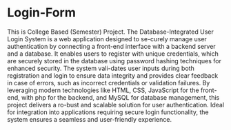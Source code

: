 # Login-Form
This is College Based (Semester) Project. 
The Database-Integrated User Login System is a web application designed to se-curely manage user authentication by connecting a front-end interface with a backend server and a database. It enables users to register with unique credentials, which are securely stored in the database using password hashing techniques for enhanced security. The system vali-dates user inputs during both registration and login to ensure data integrity and provides clear feedback in case of errors, such as incorrect credentials or validation failures. By leveraging modern technologies like HTML, CSS, JavaScript for the front-end, with php for the backend, and MySQL for database management, this project delivers a ro-bust and scalable solution for user authentication. Ideal for integration into applications requiring secure login functionality, the system ensures a seamless and user-friendly experience.
